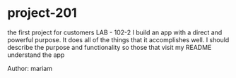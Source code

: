# project-201
the first project for customers
LAB - 102-2
I build an app with a direct and powerful purpose. It does all of the things that it accomplishes well. I should describe the purpose and functionality so those that visit my README understand the app

Author: mariam

